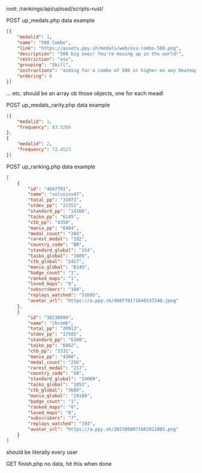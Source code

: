 root: /rankings/api/upload/scripts-rust/


POST up_medals.php
data example

```json
[{
	"medalid": 1,
	"name": "500 Combo",
	"link": "https://assets.ppy.sh/medals/web/osu-combo-500.png",
	"description": "500 big ones! You're moving up in the world!",
	"restriction": "osu",
	"grouping": "Skill",
	"instructions": "aiming for a combo of 500 or higher on any beatmap",
	"ordering": 0
}]
```

... etc. should be an array ob those objects, one for each meadl


POST up_medals_rarity.php
data example

```json
[{
	"medalid": 1,
	"frequency": 83.5266
}, 
{
	"medalid": 2,
	"frequency": 72.4523
}]
```


POST up_ranking.php
data example
```json
[
    {
        "id": "4687701",
        "name": "xxluizxx47",
        "total_pp": "31073",
        "stdev_pp": "22352",
        "standard_pp": "14166",
        "taiko_pp": "6145",
        "ctb_pp": "4359",
        "mania_pp": "6404",
        "medal_count": "268",
        "rarest_medal": "192",
        "country_code": "BR",
        "standard_global": "154",
        "taiko_global": "1609",
        "ctb_global": "2427",
        "mania_global": "8145",
        "badge_count": "1",
        "ranked_maps": "1",
        "loved_maps": "0",
        "subscribers": "104",
        "replays_watched": "51605",
        "avatar_url": "https://a.ppy.sh/4687701?1646537240.jpeg"
    },
    {
        "id": "10238680",
        "name": "chromb",
        "total_pp": "20913",
        "stdev_pp": "17585",
        "standard_pp": "6360",
        "taiko_pp": "6862",
        "ctb_pp": "3331",
        "mania_pp": "4360",
        "medal_count": "256",
        "rarest_medal": "217",
        "country_code": "GB",
        "standard_global": "24069",
        "taiko_global": "1053",
        "ctb_global": "3680",
        "mania_global": "24188",
        "badge_count": "1",
        "ranked_maps": "0",
        "loved_maps": "0",
        "subscribers": "7",
        "replays_watched": "193",
        "avatar_url": "https://a.ppy.sh/10238680?1662021805.png"
    }
]
```
should be literally every user


GET finish.php
no data, hit this when done
